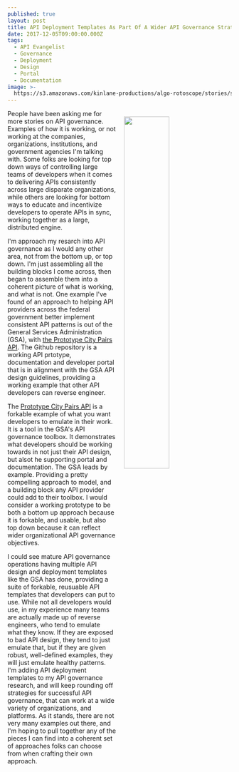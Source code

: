 ```yaml
---
published: true
layout: post
title: API Deployment Templates As Part Of A Wider API Governance Strategy
date: 2017-12-05T09:00:00.000Z
tags:
  - API Evangelist
  - Governance
  - Deployment
  - Design
  - Portal
  - Documentation
image: >-
  https://s3.amazonaws.com/kinlane-productions/algo-rotoscope/stories/server-cloud1_internet_numbers.jpg
---
```

<p><img src="https://s3.amazonaws.com/kinlane-productions/algo-rotoscope/stories/server-cloud1_internet_numbers.jpg" align="right" width="45%" style="padding: 15px;" /></p>People have been asking me for more stories on API governance. Examples of how it is working, or not working at the companies, organizations, institutions, and government agencies I'm talking with. Some folks are looking for top down ways of controlling large teams of developers when it comes to delivering APIs consistently across large disparate organizations, while others are looking for bottom ways to educate and incentivize developers to operate APIs in sync, working together as a large, distributed engine. 

I'm approach my resarch into API governance as I would any other area, not from the bottom up, or top down. I'm just assembling all the building blocks I come across, then began to assemble them into a coherent picture of what is working, and what is not. One example I've found of an approach to helping API providers across the federal government better implement consistent API patterns is out of the General Services Administration (GSA), with [the Prototype City Pairs API](https://gsa.github.io/prototype-city-pairs-api-documentation/api-docs/). The Github repository is a working API prtotype, documentation and developer portal that is in alignment with the GSA API design guidelines, providing a working example that other API developers can reverse engineer. 

The [Prototype City Pairs API](https://gsa.github.io/prototype-city-pairs-api-documentation/api-docs/) is a forkable example of what you want developers to emulate in their work. It is a tool in the GSA's API governance toolbox. It demonstrates what developers should be working towards in not just their API design, but alsot he supporting portal and documentation. The GSA leads by example. Providing a pretty compelling approach to model, and a building block any API provider could add to their toolbox. I would consider a working prototype to be both a bottom up approach because it is forkable, and usable, but also top down because it can reflect wider organizational API governance objectives.

I could see mature API governance operations having multiple API design and deployment templates like the GSA has done, providing a suite of forkable, reusuable API templates that developers can put to use. While not all developers would use, in my experience many teams are actually made up of reverse engineers, who tend to emulate what they know. If they are exposed to bad API design, they tend to just emulate that, but if they are given robust, well-defined examples, they will just emulate healthy patterns. I'm adding API deployment templates to my API governance research, and will keep rounding off strategies for successful API governance, that can work at a wide variety of organizations, and platforms. As it stands, there are not very many examples out there, and I'm hoping to pull together any of the pieces I can find into a coherent set of approaches folks can choose from when crafting their own approach.

